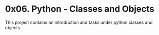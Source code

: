 # 0x06. Python - Classes and Objects
This project contains an introduction and tasks under python classes and objects
